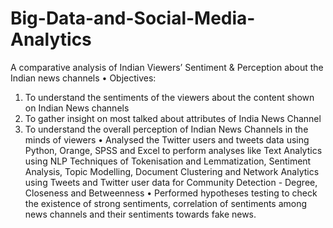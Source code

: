 # Big-Data-and-Social-Media-Analytics
A comparative analysis of Indian Viewers’ Sentiment &amp; Perception about the Indian news channels
• Objectives:
1. To understand the sentiments of the viewers about the content shown on Indian News channels
2. To gather insight on most talked about attributes of India News Channel
3. To understand the overall perception of Indian News Channels in the minds of viewers
• Analysed the Twitter users and tweets data using Python, Orange, SPSS and Excel to perform analyses like Text Analytics using NLP Techniques of Tokenisation and Lemmatization, Sentiment Analysis, Topic Modelling, Document Clustering and Network Analytics using Tweets and Twitter user data for Community Detection - Degree, Closeness and Betweenness
• Performed hypotheses testing to check the existence of strong sentiments, correlation of sentiments among news channels and their sentiments towards fake news.
